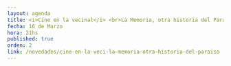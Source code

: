 ```yaml
---
layout: agenda
title: <i>Cine en la vecinal</i> <br>La Memoria, otra historia del Paraíso
fecha: 16 de Marzo
hora: 21hs 
published: true
orden: 2
link: /novedades/cine-en-la-veci-la-memoria-otra-historia-del-paraiso
---
```

